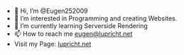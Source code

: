 - 👋 Hi, I’m @Eugen252009
- 👀 I’m interested in Programming and creating Websites.
- 🌱 I’m currently learning Serverside Rendering
- 📫 How to reach me eugen@lupricht.net
- Visit my Page: <a href="https://lupricht.net">lupricht.net</a>

<!---
Eugen252009/Eugen252009 is a ✨ special ✨ repository because its `README.md` (this file) appears on your GitHub profile.
You can click the Preview link to take a look at your changes.
--->
